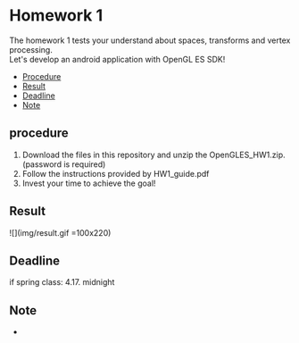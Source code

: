 # Homework 1
The homework 1 tests your understand about spaces, transforms and vertex processing.  
Let's develop an android application with OpenGL ES SDK!

* [Procedure](#procedure)
* [Result](#result)
* [Deadline](#deadline)
* [Note](#note)


## procedure
1. Download the files in this repository and unzip the OpenGLES_HW1.zip. (password is required)
2. Follow the instructions provided by HW1_guide.pdf
3. Invest your time to achieve the goal!

## Result
![](img/result.gif =100x220)

## Deadline
if spring class: 4.17. midnight

## Note
* 
